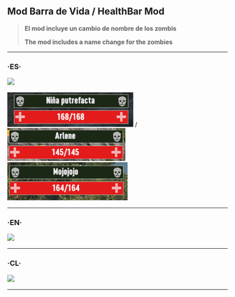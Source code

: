 ## Mod Barra de Vida / HealthBar Mod

>  **El mod incluye un cambio de nombre de los zombis**
> 
>  **The mod includes a name change for the zombies**

------------

### ·ES·

[![](https://raw.githubusercontent.com/ivanmy-dev/images/main/readme%20images/Spain_flags_flag_8858.png?token=GHSAT0AAAAAACWAWZOBTFUW7GS5BW2DXSD4ZWBH5YQ)]()

![](https://raw.githubusercontent.com/ivanmy-dev/7DTD-MODS-IVANMY/main/BarradeVidaEnemigos%20-%20HealthBarEnemy/ES/Barra%20de%20Vida%20%2B%20Nombre%20Zombis.png) / ![](https://raw.githubusercontent.com/ivanmy-dev/7DTD-MODS-IVANMY/main/BarradeVidaEnemigos%20-%20HealthBarEnemy/EN/HealthBar%20%2B%20ZombiesNames.png)  &ensp; ![](https://raw.githubusercontent.com/ivanmy-dev/7DTD-MODS-IVANMY/main/BarradeVidaEnemigos%20-%20HealthBarEnemy/CL/Barra%20de%20Vida%20%2B%20Nombres%20Zombis.png)

------------
### ·EN·

[![](https://raw.githubusercontent.com/ivanmy-dev/images/main/readme%20images/unitedstates_flags_flag_9093.png?token=GHSAT0AAAAAACWAWZOAOKTDEHGHLRQB4FZCZWBH5ZQ)]()


------------

### ·CL·

[![](https://raw.githubusercontent.com/ivanmy-dev/images/main/readme%20images/Chile_flags_flag_9029.png?token=GHSAT0AAAAAACWAWZOAGSZYNTRKLKLSRUDQZWBH5XA)]() 


------------
